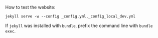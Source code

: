 How to test the website:

```
jekyll serve -w --config _config.yml,_config_local_dev.yml
```

If `jekyll` was installed with `bundle`, prefix the command line with `bundle exec`.
